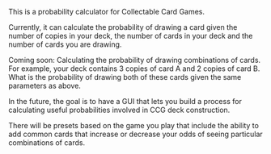 This is a probability calculator for Collectable Card Games.

Currently, it can calculate the probability of drawing a card given the number of copies in your deck, the number of cards in your deck and the number of cards you are drawing.

Coming soon: Calculating the probability of drawing combinations of cards. For example, your deck contains 3 copies of card A and 2 copies of card B. What is the probability of drawing both of these cards given the same parameters as above.

In the future, the goal is to have a GUI that lets you build a process for calculating useful probabilities involved in CCG deck construction.

There will be presets based on the game you play that include the ability to add common cards that increase or decrease your odds of seeing particular combinations of cards.
